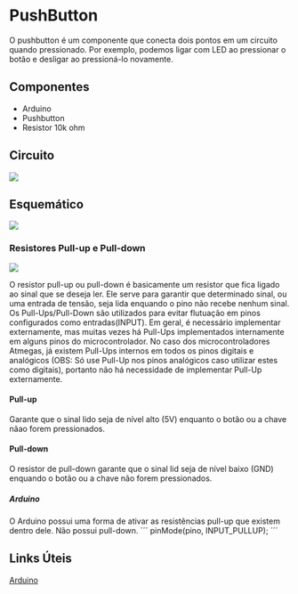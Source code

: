 # PushButton

O pushbutton é um componente que conecta dois pontos em um circuito quando pressionado. Por exemplo, podemos ligar com LED ao pressionar o botão e desligar ao pressioná-lo novamente.

## Componentes
- Arduino
- Pushbutton
- Resistor 10k ohm

## Circuito
![](https://www.arduino.cc/en/uploads/Tutorial/button.png)

## Esquemático
![](https://www.arduino.cc/en/uploads/Tutorial/button_sch.png)

### Resistores <b>Pull-up</b> e <b>Pull-down</b>
![](https://www.embarcados.com.br/wp-content/uploads/2013/12/Entradas-e-Sa%C3%ADdas-digitais-Arduino-pull-up-pull-down.jpg)

O resistor pull-up ou pull-down é basicamente um resistor que fica ligado ao sinal que se deseja ler. Ele serve para garantir que determinado sinal, ou uma entrada de tensão, seja lida enquando o pino não recebe nenhum sinal.
Os Pull-Ups/Pull-Down são utilizados para evitar flutuação em pinos configurados como entradas(INPUT). Em geral, é necessário implementar externamente, mas muitas vezes há Pull-Ups implementados internamente em alguns pinos do microcontrolador. No caso dos microcontroladores Atmegas, já existem Pull-Ups internos em todos os pinos digitais e analógicos (OBS: Só use Pull-Up nos pinos analógicos caso utilizar estes como digitais), portanto não há necessidade de implementar Pull-Up externamente.

#### Pull-up

Garante que o sinal lido seja de nível alto (5V) enquanto o botão ou a chave nãao forem pressionados.

#### Pull-down

O resistor de pull-down garante que o sinal lid seja de nível baixo (GND) enquando o botão ou a chave não forem pressionados.

##### Arduino

O Arduino possui uma forma de ativar as resistências pull-up que existem dentro dele. Não possui pull-down.
´´´
pinMode(pino,  INPUT_PULLUP);
´´´

## Links Úteis
[Arduino](https://www.arduino.cc/en/Tutorial/Debounce)
